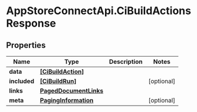 # AppStoreConnectApi.CiBuildActionsResponse

## Properties

Name | Type | Description | Notes
------------ | ------------- | ------------- | -------------
**data** | [**[CiBuildAction]**](CiBuildAction.md) |  | 
**included** | [**[CiBuildRun]**](CiBuildRun.md) |  | [optional] 
**links** | [**PagedDocumentLinks**](PagedDocumentLinks.md) |  | 
**meta** | [**PagingInformation**](PagingInformation.md) |  | [optional] 


